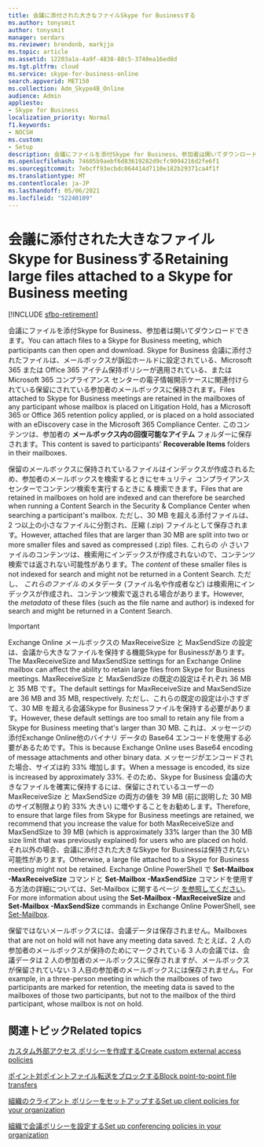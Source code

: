 ```yaml
---
title: 会議に添付された大きなファイルSkype for Businessする
ms.author: tonysmit
author: tonysmit
manager: serdars
ms.reviewer: brendonb, markjjo
ms.topic: article
ms.assetid: 12203a1a-4a9f-4838-88c5-3740ea16ed8d
ms.tgt.pltfrm: cloud
ms.service: skype-for-business-online
search.appverid: MET150
ms.collection: Adm_Skype4B_Online
audience: Admin
appliesto:
- Skype for Business
localization_priority: Normal
f1.keywords:
- NOCSH
ms.custom:
- Setup
description: 会議にファイルを添付Skype for Business、参加者は開いてダウンロードできます。 Skype for Business 会議に添付されたファイルは、メールボックスが訴訟ホールドに設定されている、Microsoft 365 または Office 365 アイテム保持ポリシーが適用されている、または Microsoft 365 コンプライアンス センターの電子情報開示ケースに関連付けられている保留にされている参加者のメールボックスに保持されます。 このコンテンツは、参加者のメールボックス内の回復可能なアイテム フォルダーに保存されます。
ms.openlocfilehash: 74605b9aebf6d83619282d9cfc9094216d2fe6f1
ms.sourcegitcommit: 7ebcff93ecbdc064414d7110e182b29371ca4f1f
ms.translationtype: MT
ms.contentlocale: ja-JP
ms.lasthandoff: 05/06/2021
ms.locfileid: "52240109"
---
```

# <a name="retaining-large-files-attached-to-a-skype-for-business-meeting"></a><span data-ttu-id="8bce1-105">会議に添付された大きなファイルSkype for Businessする</span><span class="sxs-lookup"><span data-stu-id="8bce1-105">Retaining large files attached to a Skype for Business meeting</span></span>

[!INCLUDE [sfbo-retirement](../../Hub/includes/sfbo-retirement.md)]

<span data-ttu-id="8bce1-106">会議にファイルを添付Skype for Business、参加者は開いてダウンロードできます。</span><span class="sxs-lookup"><span data-stu-id="8bce1-106">You can attach files to a Skype for Business meeting, which participants can then open and download.</span></span> <span data-ttu-id="8bce1-107">Skype for Business 会議に添付されたファイルは、メールボックスが訴訟ホールドに設定されている、Microsoft 365 または Office 365 アイテム保持ポリシーが適用されている、または Microsoft 365 コンプライアンス センターの電子情報開示ケースに関連付けられている保留にされている参加者のメールボックスに保持されます。</span><span class="sxs-lookup"><span data-stu-id="8bce1-107">Files attached to Skype for Business meetings are retained in the mailboxes of any participant whose mailbox is placed on Litigation Hold, has a Microsoft 365 or Office 365 retention policy applied, or is placed on a hold associated with an eDiscovery case in the Microsoft 365 Compliance Center.</span></span> <span data-ttu-id="8bce1-108">このコンテンツは、参加者の **メールボックス内の回復可能なアイテム** フォルダーに保存されます。</span><span class="sxs-lookup"><span data-stu-id="8bce1-108">This content is saved to participants' **Recoverable Items** folders in their mailboxes.</span></span>
  
<span data-ttu-id="8bce1-109">保留のメールボックスに保持されているファイルはインデックスが作成されるため、参加者のメールボックスを検索するときにセキュリティ コンプライアンス センターでコンテンツ検索を実行するときに &amp; 検索できます。</span><span class="sxs-lookup"><span data-stu-id="8bce1-109">Files that are retained in mailboxes on hold are indexed and can therefore be searched when running a Content Search in the Security &amp; Compliance Center when searching a participant's mailbox.</span></span> <span data-ttu-id="8bce1-110">ただし、30 MB を超える添付ファイルは、2 つ以上の小さなファイルに分割され、圧縮 (.zip) ファイルとして保存されます。</span><span class="sxs-lookup"><span data-stu-id="8bce1-110">However, attached files that are larger than 30 MB are split into two or more smaller files and saved as compressed (.zip) files.</span></span> <span data-ttu-id="8bce1-111">これらの  *小*  さいファイルのコンテンツは、検索用にインデックスが作成されないので、コンテンツ検索では返されない可能性があります。</span><span class="sxs-lookup"><span data-stu-id="8bce1-111">The  *content*  of these smaller files is not indexed for search and might not be returned in a Content Search.</span></span> <span data-ttu-id="8bce1-112">ただし、 *これらのファイル*  のメタデータ (ファイル名や作成者など) は検索用にインデックスが作成され、コンテンツ検索で返される場合があります。</span><span class="sxs-lookup"><span data-stu-id="8bce1-112">However, the *metadata*  of these files (such as the file name and author) is indexed for search and might be returned in a Content Search.</span></span>
  
> [!IMPORTANT]
> <span data-ttu-id="8bce1-113">Exchange Online メールボックスの MaxReceiveSize と MaxSendSize の設定は、会議から大きなファイルを保持する機能Skype for Businessがあります。</span><span class="sxs-lookup"><span data-stu-id="8bce1-113">The MaxReceiveSize and MaxSendSize settings for an Exchange Online mailbox can affect the ability to retain large files from Skype for Business meetings.</span></span> <span data-ttu-id="8bce1-114">MaxReceiveSize と MaxSendSize の既定の設定はそれぞれ 36 MB と 35 MB です。</span><span class="sxs-lookup"><span data-stu-id="8bce1-114">The default settings for MaxReceiveSize and MaxSendSize are 36 MB and 35 MB, respectively.</span></span> <span data-ttu-id="8bce1-115">ただし、これらの既定の設定は小さすぎて、30 MB を超える会議Skype for Businessファイルを保持する必要があります。</span><span class="sxs-lookup"><span data-stu-id="8bce1-115">However, these default settings are too small to retain any file from a Skype for Business meeting that's larger than 30 MB.</span></span> <span data-ttu-id="8bce1-116">これは、メッセージの添付Exchange Online他のバイナリ データの Base64 エンコードを使用する必要があるためです。</span><span class="sxs-lookup"><span data-stu-id="8bce1-116">This is because Exchange Online uses Base64 encoding of message attachments and other binary data.</span></span> <span data-ttu-id="8bce1-117">メッセージがエンコードされた場合、サイズは約 33% 増加します。</span><span class="sxs-lookup"><span data-stu-id="8bce1-117">When a message is encoded, its size is increased by approximately 33%.</span></span> <span data-ttu-id="8bce1-118">そのため、Skype for Business 会議の大きなファイルを確実に保持するには、保留にされているユーザーの MaxReceiveSize と MaxSendSize の両方の値を 39 MB (前に説明した 30 MB のサイズ制限より約 33% 大きい) に増やすることをお勧めします。</span><span class="sxs-lookup"><span data-stu-id="8bce1-118">Therefore, to ensure that large files from Skype for Business meetings are retained, we recommend that you increase the value for both MaxReceiveSize and MaxSendSize to 39 MB (which is approximately 33% larger than the 30 MB size limit that was previously explained) for users who are placed on hold.</span></span> <span data-ttu-id="8bce1-119">それ以外の場合、会議に添付された大きなSkype for Businessは保持されない可能性があります。</span><span class="sxs-lookup"><span data-stu-id="8bce1-119">Otherwise, a large file attached to a Skype for Business meeting might not be retained.</span></span> <span data-ttu-id="8bce1-120">Exchange Online PowerShell で **Set-Mailbox -MaxReceiveSize** コマンドと **Set-Mailbox -MaxSendSize** コマンドを使用する方法の詳細については、Set-Mailbox に関するページ [を参照してください](/powershell/module/exchange/mailboxes/Set-Mailbox)。</span><span class="sxs-lookup"><span data-stu-id="8bce1-120">For more information  about using the **Set-Mailbox -MaxReceiveSize** and **Set-Mailbox -MaxSendSize** commands in Exchange Online PowerShell, see [Set-Mailbox](/powershell/module/exchange/mailboxes/Set-Mailbox).</span></span>
  
<span data-ttu-id="8bce1-121">保留ではないメールボックスには、会議データは保存されません。</span><span class="sxs-lookup"><span data-stu-id="8bce1-121">Mailboxes that are not on hold will not have any meeting data saved.</span></span> <span data-ttu-id="8bce1-122">たとえば、2 人の参加者のメールボックスが保持のためにマークされている 3 人の会議では、会議データは 2 人の参加者のメールボックスに保存されますが、メールボックスが保留されていない 3 人目の参加者のメールボックスには保存されません。</span><span class="sxs-lookup"><span data-stu-id="8bce1-122">For example, in a three-person meeting in which the mailboxes of two participants are marked for retention, the meeting data is saved to the mailboxes of those two participants, but not to the mailbox of the third participant, whose mailbox is not on hold.</span></span>
  
## <a name="related-topics"></a><span data-ttu-id="8bce1-123">関連トピック</span><span class="sxs-lookup"><span data-stu-id="8bce1-123">Related topics</span></span>
[<span data-ttu-id="8bce1-124">カスタム外部アクセス ポリシーを作成する</span><span class="sxs-lookup"><span data-stu-id="8bce1-124">Create custom external access policies</span></span>](create-custom-external-access-policies.md)

[<span data-ttu-id="8bce1-125">ポイント対ポイントファイル転送をブロックする</span><span class="sxs-lookup"><span data-stu-id="8bce1-125">Block point-to-point file transfers</span></span>](block-point-to-point-file-transfers.md)

[<span data-ttu-id="8bce1-126">組織のクライアント ポリシーをセットアップする</span><span class="sxs-lookup"><span data-stu-id="8bce1-126">Set up client policies for your organization</span></span>](set-up-client-policies-for-your-organization.md)

[<span data-ttu-id="8bce1-127">組織で会議ポリシーを設定する</span><span class="sxs-lookup"><span data-stu-id="8bce1-127">Set up conferencing policies in your organization</span></span>](set-up-conferencing-policies-for-your-organization.md)
  
  
